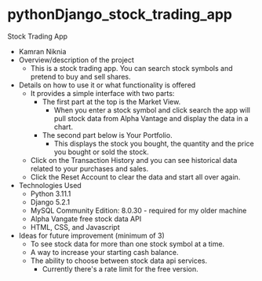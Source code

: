 # pythonDjango_stock_trading_app
Stock Trading App

- Kamran Niknia
- Overview/description of the project
    - This is a stock trading app. You can search stock symbols and pretend to buy and sell shares.
- Details on how to use it or what functionality is offered
    - It provides a simple interface with two parts:
      - The first part at the top is the Market View.
        - When you enter a stock symbol and click search the app will pull stock data from Alpha Vantage and display the data in a chart.
      - The second part below is Your Portfolio.
        - This displays the stock you bought, the quantity and the price you bought or sold the stock.
    - Click on the Transaction History and you can see historical data related to your purchases and sales.
    - Click the Reset Account to clear the data and start all over again.
- Technologies Used
    - Python 3.11.1
    - Django 5.2.1
    - MySQL Community Edition: 8.0.30 - required for my older machine
    - Alpha Vangate free stock data API
    - HTML, CSS, and Javascript
- Ideas for future improvement (minimum of 3)
    - To see stock data for more than one stock symbol at a time.
    - A way to increase your starting cash balance.
    - The ability to choose between stock data api services.
      - Currently there's a rate limit for the free version.
